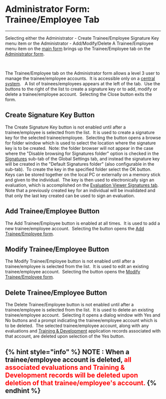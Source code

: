 # Administrator Form:  Trainee/Employee Tab 
---

Selecting either the Administrator - Create Trainee/Employee Signature Key 
menu item or the Administrator - Add/Modify/Delete A Trainee/Employee menu item 
on the [main form](<7jjr.md>) brings up the Trainee/Employee tab 
on the [Administrator form](<7df4.md>).

&nbsp;&nbsp;&nbsp;&nbsp;&nbsp;&nbsp;&nbsp;&nbsp;&nbsp;&nbsp;&nbsp;

The Trainee/Employee tab on the Administrator form allows a level 3 user to 
manage the trainee/employee accounts.&nbsp; It is accessible only on a
[central system](<7mls.md>).&nbsp;&nbsp; A list of 
trainees/employees appears at the left of the tab.&nbsp; Use the buttons to the 
right of the list to create a signature key or to add, modify or delete a 
trainee/employee account.&nbsp; Selecting the Close button exits the form. 

## Create Signature Key Button

The Create Signature Key button is not enabled until after a trainee/employee 
is selected from the list.&nbsp; It is used to create a signature key for the 
selected trainee/employee.&nbsp; Selecting the button opens a browse for folder 
window which is used to select the location where the signature key is to be 
created.&nbsp; Note: the folder browser will not appear in the case where the "Disable browsing for Signatures folder" option is checked in the [Signatures](<sig.md>) sub-tab of the Global Settings tab, and instead the signature key will be created in the "Default Signatures folder" (also configurable in the sub-tab).&nbsp; To create the key in the specified folder select the OK button.&nbsp; 
Keys can be stored together on the local PC or externally on a memory stick and 
given to the individual.&nbsp; The key is then used to electronically sign an 
evaluation, which is accomplished on the [Evaluation Viewer 
Signatures tab](<evlvwsig.md>).&nbsp; Note that a previously created key for an individual 
will be invalidated and that only the last key created can be used to sign an 
evaluation.

## Add Trainee/Employee Button

The Add Trainee/Employee button is enabled at all times.&nbsp; It is used to 
add a new trainee/employee account.&nbsp; Selecting the button opens the [Add Trainee/Employee form](<7gkw.md>).

## Modify Trainee/Employee Button

The Modify Trainee/Employee button is not enabled until after a 
trainee/employee is selected from the list.&nbsp; It is used to edit an existing 
trainee/employee account.&nbsp; Selecting the button opens the [Modify Trainee/Employee form](<7jg0.md>).

## Delete Trainee/Employee Button

The Delete Trainee/Employee button is not enabled until after a trainee/employee is selected from the list.&nbsp; It is used to delete an existing trainee/employee account.&nbsp; Selecting it opens a dialog window with Yes and No buttons and a prompt indicating the trainee/employee account which is to be deleted.&nbsp; The selected trainee/employee account, along with any evaluations and [Training & Development](<traindev.md>) application records associated with that account, are deleted upon selection of the Yes button.

{% hint style="info" %}
**NOTE** : When a trainee/employee account is deleted, <font color="#FF0000"><b>all associated evaluations and Training &amp; Development records will be deleted upon deletion of that trainee/employee's account.</b></font> 
{% endhint %}
---